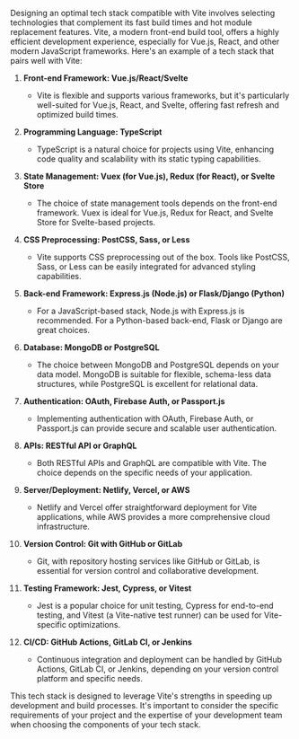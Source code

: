 Designing an optimal tech stack compatible with Vite involves selecting technologies that complement its fast build times and hot module replacement features. Vite, a modern front-end build tool, offers a highly efficient development experience, especially for Vue.js, React, and other modern JavaScript frameworks. Here's an example of a tech stack that pairs well with Vite:

1. **Front-end Framework: Vue.js/React/Svelte**
   - Vite is flexible and supports various frameworks, but it's particularly well-suited for Vue.js, React, and Svelte, offering fast refresh and optimized build times.

2. **Programming Language: TypeScript**
   - TypeScript is a natural choice for projects using Vite, enhancing code quality and scalability with its static typing capabilities.

3. **State Management: Vuex (for Vue.js), Redux (for React), or Svelte Store**
   - The choice of state management tools depends on the front-end framework. Vuex is ideal for Vue.js, Redux for React, and Svelte Store for Svelte-based projects.

4. **CSS Preprocessing: PostCSS, Sass, or Less**
   - Vite supports CSS preprocessing out of the box. Tools like PostCSS, Sass, or Less can be easily integrated for advanced styling capabilities.

5. **Back-end Framework: Express.js (Node.js) or Flask/Django (Python)**
   - For a JavaScript-based stack, Node.js with Express.js is recommended. For a Python-based back-end, Flask or Django are great choices.

6. **Database: MongoDB or PostgreSQL**
   - The choice between MongoDB and PostgreSQL depends on your data model. MongoDB is suitable for flexible, schema-less data structures, while PostgreSQL is excellent for relational data.

7. **Authentication: OAuth, Firebase Auth, or Passport.js**
   - Implementing authentication with OAuth, Firebase Auth, or Passport.js can provide secure and scalable user authentication.

8. **APIs: RESTful API or GraphQL**
   - Both RESTful APIs and GraphQL are compatible with Vite. The choice depends on the specific needs of your application.

9. **Server/Deployment: Netlify, Vercel, or AWS**
   - Netlify and Vercel offer straightforward deployment for Vite applications, while AWS provides a more comprehensive cloud infrastructure.

10. **Version Control: Git with GitHub or GitLab**
    - Git, with repository hosting services like GitHub or GitLab, is essential for version control and collaborative development.

11. **Testing Framework: Jest, Cypress, or Vitest**
    - Jest is a popular choice for unit testing, Cypress for end-to-end testing, and Vitest (a Vite-native test runner) can be used for Vite-specific optimizations.

12. **CI/CD: GitHub Actions, GitLab CI, or Jenkins**
    - Continuous integration and deployment can be handled by GitHub Actions, GitLab CI, or Jenkins, depending on your version control platform and specific needs.

This tech stack is designed to leverage Vite's strengths in speeding up development and build processes. It's important to consider the specific requirements of your project and the expertise of your development team when choosing the components of your tech stack.